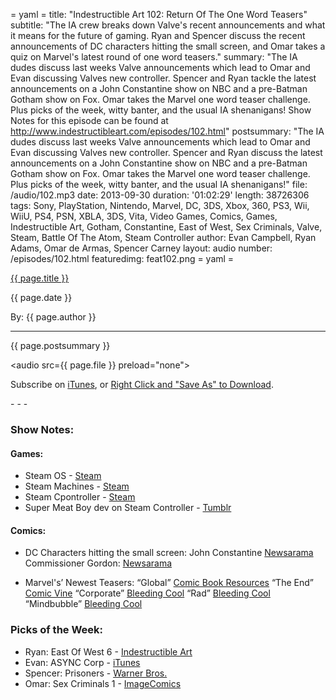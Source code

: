 = yaml =
title: "Indestructible Art 102: Return Of The One Word Teasers"
subtitle: "The IA crew breaks down Valve's recent announcements and what it means for the future of gaming. Ryan and Spencer discuss the recent announcements of DC characters hitting the small screen, and Omar takes a quiz on Marvel's latest round of one word teasers."
summary: "The IA dudes discuss last weeks Valve announcements which lead to Omar and Evan discussing Valves new controller. Spencer and Ryan tackle the latest announcements on a John Constantine show on NBC and a pre-Batman Gotham show on Fox. Omar takes the Marvel one word teaser challenge. Plus picks of the week, witty banter, and the usual IA shenanigans! Show Notes for this episode can be found at http://www.indestructibleart.com/episodes/102.html"
postsummary: "The IA dudes discuss last weeks Valve announcements which lead to Omar and Evan discussing Valves new controller. Spencer and Ryan discuss the latest announcements on a John Constantine show on NBC and a pre-Batman Gotham show on Fox. Omar takes the Marvel one word teaser challenge. Plus picks of the week, witty banter, and the usual IA shenanigans!"
file: /audio/102.mp3
date: 2013-09-30
duration: '01:02:29'
length: 38726306
tags: Sony, PlayStation, Nintendo, Marvel, DC, 3DS, Xbox, 360, PS3, Wii, WiiU, PS4, PSN, XBLA, 3DS, Vita, Video Games, Comics, Games, Indestructible Art, Gotham, Constantine, East of West, Sex Criminals, Valve, Steam, Battle Of The Atom, Steam Controller
author: Evan Campbell, Ryan Adams, Omar de Armas, Spencer Carney
layout: audio
number: /episodes/102.html
featuredimg: feat102.png
= yaml =

<a href="{{ page.url }}" class='postTitleLink'><p class='postTitle'>{{ page.title }}</p></a>
<p class='postPublished'>{{ page.date }}</p>
<p class='postAuthor'>By: {{ page.author }}</p>
<hr>

<p class='podcastSummary'>{{ page.postsummary }}</p>

<audio src={{ page.file }} preload="none"></audio>
<p class='subLinks'>Subscribe on <a href='http://bit.ly/iapodcast'>iTunes</a>, or <a href={{ page.file }}>Right Click and "Save As" to Download</a>.</p>
- - -

### Show Notes:  ###
#### Games: ####
* Steam OS - [Steam](http://store.steampowered.com/livingroom/SteamOS/)
* Steam Machines - [Steam](http://store.steampoweredt.com/livingroom/SteamMachines/)
* Steam Cpontroller - [Steam](http://store.steampowered.com/livingroom/SteamController/)
 * Super Meat Boy dev on Steam Controller - [Tumblr](http://tommyrefenes.tumblr.com/post/62476523677/my-time-with-the-steam-controller)

#### Comics: ####
* DC Characters hitting the small screen:
John Constantine [Newsarama](http://www.newsarama.com/19044-constantine-tv-series-in-development-at-nbc.html)
Commissioner Gordon: [Newsarama](http://www.newsarama.com/19022-batman-prequel-tv-series-gotham-coming-to-fox.html)

* Marvel's’ Newest Teasers:
“Global” [Comic Book Resources]( http://www.comicbookresources.com/?page=article&id=48143)
“The End” [Comic Vine](http://www.comicvine.com/articles/marvel-teaser-the-end-for-dan-slott/1100-147324/)
“Corporate” [Bleeding Cool](http://www.bleedingcool.com/2013/09/26/corporate-another-marvel-tease-for-nycc-the-new-x-factor-by-peter-david-and-carmine-di-giandomenico/) 
“Rad” [Bleeding Cool](http://www.bleedingcool.com/2013/09/26/marvel-pre-announce-something-rad-by-dan-slott-and-michael-allred-for-nycc/)
“Mindbubble” [Bleeding Cool](http://www.bleedingcool.com/2013/09/26/rick-remender-pascal-alixe-and-nic-kleins-new-avengers-book-is-a-bit-of-a-mindbubble/)
  
### Picks of the Week: ###
* Ryan: East Of West 6 - [Indestructible Art](http://indestructibleart.com/posts/2posts/2013-09-30-potw-eastofwest-6.html)
* Evan: ASYNC Corp - [iTunes](https://itunes.apple.com/us/app/async-corp./id444539599?mt=8)
* Spencer: Prisoners - [Warner Bros.](http://prisonersmovie.warnerbros.com/)
* Omar: Sex Criminals 1 - [ImageComics](https://imagecomics.com/comics/releases/sex-criminals-1)